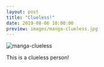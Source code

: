 ```yaml
---
layout: post
title: "Clueless!"
date: 2019-08-06 10:00:00
preview: images/manga-clueless.jpg
---
```


![manga-clueless](/images/manga-clueless.jpg)

This is a clueless person!  